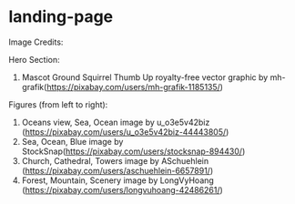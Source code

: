 # landing-page

Image Credits: 

Hero Section: 
1. Mascot Ground Squirrel Thumb Up royalty-free vector graphic by mh-grafik(https://pixabay.com/users/mh-grafik-1185135/)

Figures (from left to right):
1. Oceans view, Sea, Ocean image by u_o3e5v42biz (https://pixabay.com/users/u_o3e5v42biz-44443805/)
2. Sea, Ocean, Blue image by StockSnap(https://pixabay.com/users/stocksnap-894430/)
3. Church, Cathedral, Towers image by ASchuehlein (https://pixabay.com/users/aschuehlein-6657891/)
4. Forest, Mountain, Scenery image by LongVyHoang (https://pixabay.com/users/longvuhoang-42486261/)

